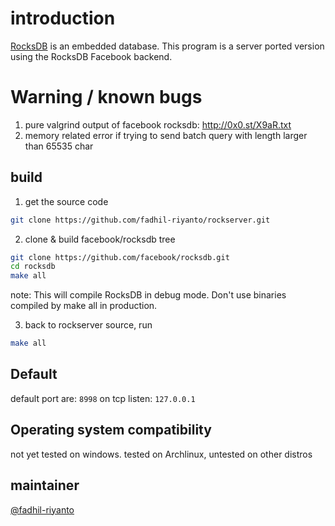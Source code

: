 
# introduction
<a href="https://github.com/facebook/rocksdb">RocksDB</a> is an embedded database. This program is a server ported version using the RocksDB Facebook backend.

# Warning / known bugs
1. pure valgrind output of facebook rocksdb: http://0x0.st/X9aR.txt
2. memory related error if trying to send batch query with length larger than 65535 char

## build
1. get the source code
```sh
git clone https://github.com/fadhil-riyanto/rockserver.git
```
2. clone & build facebook/rocksdb tree
```sh
git clone https://github.com/facebook/rocksdb.git
cd rocksdb
make all
```

note: This will compile RocksDB in debug mode. Don't use binaries compiled by make all in production.

3. back to rockserver source, run
```sh
make all
```

## Default
default port are: `8998` on tcp
listen: `127.0.0.1`

## Operating system compatibility
not yet tested on windows. tested on Archlinux, untested on other distros

## maintainer
<a href="https://github.com/fadhil-riyanto">@fadhil-riyanto</a>